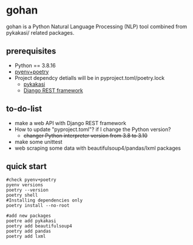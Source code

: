 # gohan
gohan is a Python Natural Language Processing (NLP) tool combined from pykakasi/ related packages.

## prerequisites

* Python == 3.8.16
* [pyenv+poetry](https://github.com/hong539/setup_dev_environment/blob/main/programing_languages/python/python.md)
* Project dependcy detialls will be in pyproject.toml/poetry.lock
    * [pykakasi](https://codeberg.org/miurahr/pykakasi)
    * [Django REST framework](https://www.django-rest-framework.org/)

## to-do-list

* make a web API with Django REST framework
* How to update "pyproject.toml"? if I change the Python version?
    * ~~changer Python interpreter version from 3.8 to 3.10~~
* make some unittest
* web scraping some data with beautifulsoup4/pandas/lxml packages

## quick start

```shell
#check pyenv+poetry
pyenv versions
poetry --version
poetry shell
#Installing dependencies only
poetry install --no-root

#add new packages
poetre add pykakasi
poetry add beautifulsoup4
poetry add pandas
poetry add lxml
```